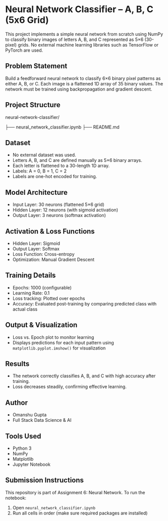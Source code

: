 # Neural Network Classifier – A, B, C (5x6 Grid)

This project implements a simple neural network from scratch using NumPy to classify binary images of letters A, B, and C represented as 5×6 (30-pixel) grids. No external machine learning libraries such as TensorFlow or PyTorch are used.

## Problem Statement

Build a feedforward neural network to classify 6×6 binary pixel patterns as either A, B, or C. Each image is a flattened 1D array of 35 binary values. The network must be trained using backpropagation and gradient descent.

## Project Structure

neural-network-classifier/

├── neural_network_classifier.ipynb
├── README.md

## Dataset
- No external dataset was used.
- Letters A, B, and C are defined manually as 5×6 binary arrays.
- Each letter is flattened to a 30-length 1D array.
- Labels: A = 0, B = 1, C = 2
- Labels are one-hot encoded for training.

## Model Architecture

- Input Layer: 30 neurons (flattened 5×6 grid)
- Hidden Layer: 12 neurons (with sigmoid activation)
- Output Layer: 3 neurons (softmax activation)

## Activation & Loss Functions

- Hidden Layer: Sigmoid
- Output Layer: Softmax
- Loss Function: Cross-entropy
- Optimization: Manual Gradient Descent

## Training Details

- Epochs: 1000 (configurable)
- Learning Rate: 0.1
- Loss tracking: Plotted over epochs
- Accuracy: Evaluated post-training by comparing predicted class with actual class

## Output & Visualization

- Loss vs. Epoch plot to monitor learning
- Displays predictions for each input pattern using `matplotlib.pyplot.imshow()` for visualization

## Results

- The network correctly classifies A, B, and C with high accuracy after training.
- Loss decreases steadily, confirming effective learning.

## Author

- Omanshu Gupta
- Full Stack Data Science & AI

## Tools Used

- Python 3
- NumPy
- Matplotlib
- Jupyter Notebook

## Submission Instructions

This repository is part of Assignment 6: Neural Network.
To run the notebook:
1. Open `neural_network_classifier.ipynb`
2. Run all cells in order (make sure required packages are installed)


